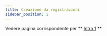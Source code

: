 ```yaml
---
title: Creazione da registrazioni
sidebar_position: 1
---
```


Vedere pagina corrispondente per ** [Intra 1](/docs/finance-area/declarations/intrastat/create-from-records-intrastat1/create-from-records-intrastat1-intro) **








